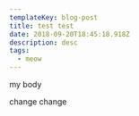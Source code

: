 ```yaml
---
templateKey: blog-post
title: test test
date: 2018-09-20T18:45:18.918Z
description: desc
tags:
  - meow
---
```

my body

change change
